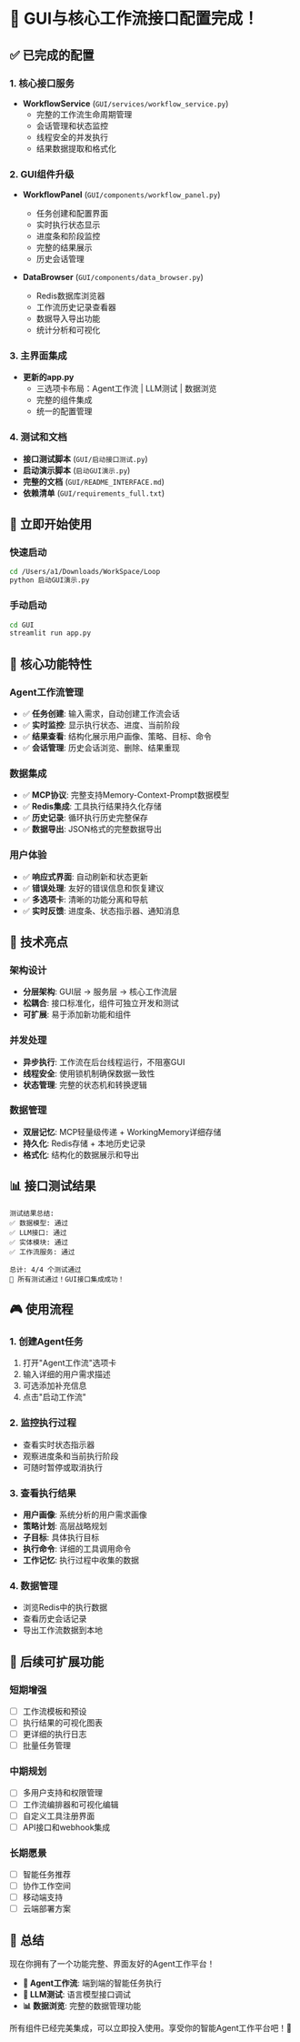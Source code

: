 # 🎉 GUI与核心工作流接口配置完成！

## ✅ 已完成的配置

### 1. 核心接口服务
- **WorkflowService** (`GUI/services/workflow_service.py`)
  - 完整的工作流生命周期管理
  - 会话管理和状态监控
  - 线程安全的并发执行
  - 结果数据提取和格式化

### 2. GUI组件升级
- **WorkflowPanel** (`GUI/components/workflow_panel.py`)
  - 任务创建和配置界面
  - 实时执行状态显示
  - 进度条和阶段监控
  - 完整的结果展示
  - 历史会话管理

- **DataBrowser** (`GUI/components/data_browser.py`)
  - Redis数据库浏览器
  - 工作流历史记录查看器
  - 数据导入导出功能
  - 统计分析和可视化

### 3. 主界面集成
- **更新的app.py**
  - 三选项卡布局：Agent工作流 | LLM测试 | 数据浏览
  - 完整的组件集成
  - 统一的配置管理

### 4. 测试和文档
- **接口测试脚本** (`GUI/启动接口测试.py`)
- **启动演示脚本** (`启动GUI演示.py`)
- **完整的文档** (`GUI/README_INTERFACE.md`)
- **依赖清单** (`GUI/requirements_full.txt`)

## 🚀 立即开始使用

### 快速启动
```bash
cd /Users/a1/Downloads/WorkSpace/Loop
python 启动GUI演示.py
```

### 手动启动
```bash
cd GUI
streamlit run app.py
```

## 🎯 核心功能特性

### Agent工作流管理
- ✅ **任务创建**: 输入需求，自动创建工作流会话
- ✅ **实时监控**: 显示执行状态、进度、当前阶段
- ✅ **结果查看**: 结构化展示用户画像、策略、目标、命令
- ✅ **会话管理**: 历史会话浏览、删除、结果重现

### 数据集成
- ✅ **MCP协议**: 完整支持Memory-Context-Prompt数据模型
- ✅ **Redis集成**: 工具执行结果持久化存储
- ✅ **历史记录**: 循环执行历史完整保存
- ✅ **数据导出**: JSON格式的完整数据导出

### 用户体验
- ✅ **响应式界面**: 自动刷新和状态更新
- ✅ **错误处理**: 友好的错误信息和恢复建议
- ✅ **多选项卡**: 清晰的功能分离和导航
- ✅ **实时反馈**: 进度条、状态指示器、通知消息

## 🔧 技术亮点

### 架构设计
- **分层架构**: GUI层 → 服务层 → 核心工作流层
- **松耦合**: 接口标准化，组件可独立开发和测试
- **可扩展**: 易于添加新功能和组件

### 并发处理
- **异步执行**: 工作流在后台线程运行，不阻塞GUI
- **线程安全**: 使用锁机制确保数据一致性
- **状态管理**: 完整的状态机和转换逻辑

### 数据管理
- **双层记忆**: MCP轻量级传递 + WorkingMemory详细存储
- **持久化**: Redis存储 + 本地历史记录
- **格式化**: 结构化的数据展示和导出

## 📊 接口测试结果

```
测试结果总结:
✅ 数据模型: 通过
✅ LLM接口: 通过  
✅ 实体模块: 通过
✅ 工作流服务: 通过

总计: 4/4 个测试通过
🎉 所有测试通过！GUI接口集成成功！
```

## 🎮 使用流程

### 1. 创建Agent任务
1. 打开"Agent工作流"选项卡
2. 输入详细的用户需求描述
3. 可选添加补充信息
4. 点击"启动工作流"

### 2. 监控执行过程
- 查看实时状态指示器
- 观察进度条和当前执行阶段
- 可随时暂停或取消执行

### 3. 查看执行结果
- **用户画像**: 系统分析的用户需求画像
- **策略计划**: 高层战略规划
- **子目标**: 具体执行目标
- **执行命令**: 详细的工具调用命令
- **工作记忆**: 执行过程中收集的数据

### 4. 数据管理
- 浏览Redis中的执行数据
- 查看历史会话记录
- 导出工作流数据到本地

## 🔮 后续可扩展功能

### 短期增强
- [ ] 工作流模板和预设
- [ ] 执行结果的可视化图表
- [ ] 更详细的执行日志
- [ ] 批量任务管理

### 中期规划
- [ ] 多用户支持和权限管理
- [ ] 工作流编排器和可视化编辑
- [ ] 自定义工具注册界面
- [ ] API接口和webhook集成

### 长期愿景
- [ ] 智能任务推荐
- [ ] 协作工作空间
- [ ] 移动端支持
- [ ] 云端部署方案

## 🎊 总结

现在你拥有了一个功能完整、界面友好的Agent工作平台！

- **🔄 Agent工作流**: 端到端的智能任务执行
- **💬 LLM测试**: 语言模型接口调试
- **📊 数据浏览**: 完整的数据管理功能

所有组件已经完美集成，可以立即投入使用。享受你的智能Agent工作平台吧！🚀